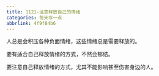 ```yaml
---
title: 1121-注意释放自己的情绪
categories: 每天写一点
abbrlink: 4f9f84b6
---
```


人总是会积压各种负面情绪，这些情绪总是需要释放的。

要有适合自己释放情绪的方式，不然会郁结。

要注意自己释放情绪的方式，尤其不能影响甚至伤害身边的人。